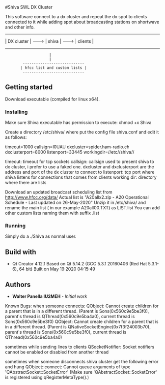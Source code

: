 #Shiva SWL DX Cluster

This software connect to a dx cluster and repeat the dx spot to clients connected to it while adding spot about broadcasting stations on shortwave and other info.

 -------------        -------         ---------
| DX cluster  | ---> | shiva | --->  | clients |
 -------------        -------         ---------
                        |
                        |
            ----------------------------
           | hfcc list and custom lists |
            ----------------------------


## Getting started
Download executable (compiled for linux x64).


### Installing
Make sure Shiva executable has permission to execute: chmod +x Shiva

Create a directory /etc/shiva/ where put the config file shiva.conf and edit it as follows:

timeout=1000
callsign=I0UAU
dxcluster=spider.ham-radio.ch
dxclusterport=8000
listenport=33445
workingdir=//etc//shiva//


timeout: timeout for tcp sockets
callsign: callsign used to present shiva to dx cluster, i prefer to use a faked one.
dxcluster and dxclusterport are the address and port of the dx cluster to connect to
listenport: tcp port where shiva listens for connections that comes from clients
working dir: directory where there are lists

Download an updated broadcast scheduling list from http://www.hfcc.org/data/
Actual list is "A20allx2.zip - A20 Operational Schedule - Last updated on 26-May-2020"
Unzip it in /etc/shiva/ and rename the main list ( in our example A20all00.TXT) as LIST.list
You can add other custom lists naming them with suffix .list

### Running
Simply do a ./Shiva as normal user.

## Build with
*   Qt Creator 4.12.1
    Based on Qt 5.14.2 (GCC 5.3.1 20160406 (Red Hat 5.3.1-6), 64 bit)
    Built on May 19 2020 04:15:49

## Authors

* **Walter Panella IU2MEH** - *Initial work*

Known Bugs:
when someone connects:
QObject: Cannot create children for a parent that is in a different thread.
(Parent is Sons(0x560c9e5be3f0), parent's thread is QThread(0x560c9e5ba4a0), current thread is Sons(0x560c9e5be3f0)
QObject: Cannot create children for a parent that is in a different thread.
(Parent is QNativeSocketEngine(0x7f3f24003b70), parent's thread is Sons(0x560c9e5be3f0), current thread is QThread(0x560c9e5ba4a0)

sometimes while sending lines to clients
QSocketNotifier: Socket notifiers cannot be enabled or disabled from another thread

sometimes when someone disconnects shiva cluster get the following error and hung
QObject::connect: Cannot queue arguments of type 'QAbstractSocket::SocketError'
(Make sure 'QAbstractSocket::SocketError' is registered using qRegisterMetaType().)
